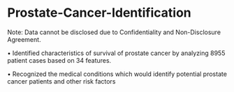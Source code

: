 # Prostate-Cancer-Identification

Note: Data cannot be disclosed due to Confidentiality and Non-Disclosure Agreement.

•	Identified characteristics of survival of prostate cancer by analyzing 8955 patient cases based on 34 features.

•	Recognized the medical conditions which would identify potential prostate cancer patients and other risk factors
